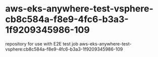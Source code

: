 # aws-eks-anywhere-test-vsphere-cb8c584a-f8e9-4fc6-b3a3-1f9209345986-109
repository for use with E2E test job aws-eks-anywhere-test-vsphere:cb8c584a-f8e9-4fc6-b3a3-1f9209345986-109

